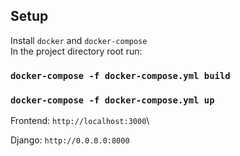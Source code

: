 ## Setup
Install `docker` and `docker-compose`\
In the project directory root run:

### `docker-compose -f docker-compose.yml build`

### `docker-compose -f docker-compose.yml up`

Frontend:  `http://localhost:3000`\

Django: `http://0.0.0.0:8000`







